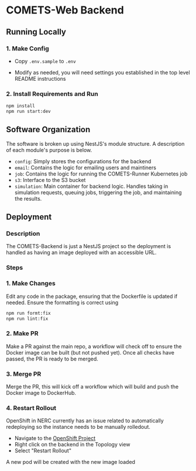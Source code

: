 # COMETS-Web Backend

## Running Locally

### 1. Make Config

* Copy `.env.sample` to `.env`

* Modify as needed, you will need settings you established in the top level README instructions

### 2.  Install Requirements and Run

```bash
npm install
npm run start:dev
```

## Software Organization

The software is broken up using NestJS's module structure. A description of each module's purpose is below.

* `config`: Simply stores the configurations for the backend
* `email`: Contains the logic for emailing users and maintiners
* `job`: Contains the logic for running the COMETS-Runner Kubernetes job
* `s3`: Interface to the S3 bucket
* `simulation`: Main container for backend logic. Handles taking in simulation requests, queuing jobs, triggering the job, and maintaining the results.

## Deployment

### Description

The COMETS-Backend is just a NestJS project so the deployment is handled as having an image deployed with an accessible URL.

### Steps

### 1. Make Changes

Edit any code in the package, ensuring that the Dockerfile is updated if needed. Ensure the formatting is correct using

```bash
npm run formt:fix
npm run lint:fix
```

### 2. Make PR

Make a PR against the main repo, a workflow will check off to ensure the Docker image can be built (but not pushed yet). Once all checks have passed, the PR is ready to be merged.

### 3. Merge PR

Merge the PR, this will kick off a workflow which will build and push the Docker image to DockerHub.

### 4. Restart Rollout

OpenShift in NERC currently has an issue related to automatically redeploying so the instance needs to be manually rolledout. 

*  Navigate to the [OpenShift Project](https://console.apps.shift.nerc.mghpcc.org/topology/ns/comets-smart-interface-d17eea?view=graph&selectId=9175c380-e700-4946-b199-1f1c484b0f16)
* Right click on the backend in the Topology view
* Select "Restart Rollout"

A new pod will be created with the new image loaded
